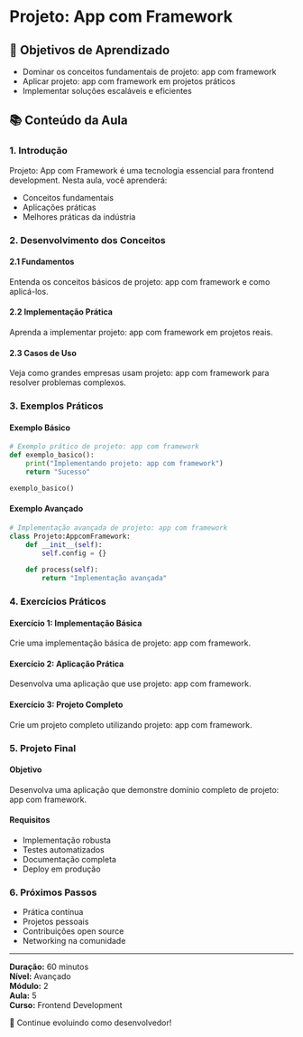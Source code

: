 # Projeto: App com Framework

## 🎯 Objetivos de Aprendizado
- Dominar os conceitos fundamentais de projeto: app com framework
- Aplicar projeto: app com framework em projetos práticos
- Implementar soluções escaláveis e eficientes

## 📚 Conteúdo da Aula

### 1. Introdução
Projeto: App com Framework é uma tecnologia essencial para frontend development. Nesta aula, você aprenderá:

- Conceitos fundamentais
- Aplicações práticas
- Melhores práticas da indústria

### 2. Desenvolvimento dos Conceitos

#### 2.1 Fundamentos
Entenda os conceitos básicos de projeto: app com framework e como aplicá-los.

#### 2.2 Implementação Prática
Aprenda a implementar projeto: app com framework em projetos reais.

#### 2.3 Casos de Uso
Veja como grandes empresas usam projeto: app com framework para resolver problemas complexos.

### 3. Exemplos Práticos

#### Exemplo Básico
```python
# Exemplo prático de projeto: app com framework
def exemplo_basico():
    print("Implementando projeto: app com framework")
    return "Sucesso"

exemplo_basico()
```

#### Exemplo Avançado
```python
# Implementação avançada de projeto: app com framework
class Projeto:AppcomFramework:
    def __init__(self):
        self.config = {}
    
    def process(self):
        return "Implementação avançada"
```

### 4. Exercícios Práticos

#### Exercício 1: Implementação Básica
Crie uma implementação básica de projeto: app com framework.

#### Exercício 2: Aplicação Prática
Desenvolva uma aplicação que use projeto: app com framework.

#### Exercício 3: Projeto Completo
Crie um projeto completo utilizando projeto: app com framework.

### 5. Projeto Final

#### Objetivo
Desenvolva uma aplicação que demonstre domínio completo de projeto: app com framework.

#### Requisitos
- Implementação robusta
- Testes automatizados
- Documentação completa
- Deploy em produção

### 6. Próximos Passos

- Prática contínua
- Projetos pessoais
- Contribuições open source
- Networking na comunidade

---

**Duração:** 60 minutos  
**Nível:** Avançado  
**Módulo:** 2  
**Aula:** 5  
**Curso:** Frontend Development

🎉 Continue evoluindo como desenvolvedor!
